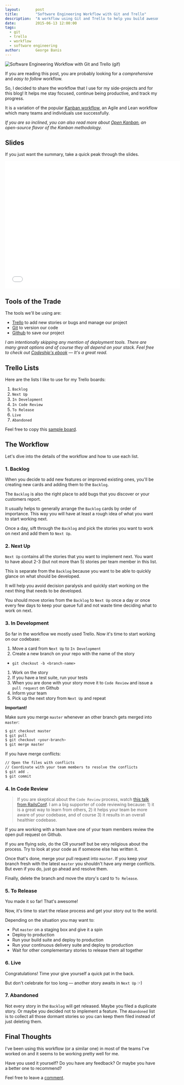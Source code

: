 ```yaml
---
layout:       post
title:        "Software Engineering Workflow with Git and Trello"
description:  "A workflow using Git and Trello to help you build awesome applications without worrying about project management."
date:         2015-06-13 12:00:00
tags:
  - git
  - trello
  - workflow
  - software engineering
author:       George Banis
---
```

![Software Engineering Workflow with Git and Trello (gif)](/assets/software-engineering-workflow.gif)

If you are reading this post, you are probably looking for a *comprehensive* and *easy to follow* workflow.

So, I decided to share the workflow that I use for my side-projects and for this blog! It helps me stay focused, continue being productive, and track my progress.

It is a variation of the popular [Kanban workflow](https://en.wikipedia.org/wiki/Kanban_(development)#Kanban_board_example), an Agile and Lean workflow which many teams and individuals use successfully.

*If you are so inclined, you can also read more about [Open Kanban](https://github.com/agilelion/Open-Kanban), an open-source flavor of the Kanban methodology.*

## Slides

If you just want the summary, take a quick peak through the slides.

<div class="iframe-container">
  <iframe src="/blog/slides-software-engineering-workflow/#/" width="576" height="420" scrolling="no" frameborder="0" webkitallowfullscreen mozallowfullscreen allowfullscreen></iframe>
</div>

## Tools of the Trade

The tools we'll be using are:

- [Trello](https://trello.com) to add new stories or bugs and manage our project
- [Git](https://git-scm.com/) to version our code
- [Github](https://github.com) to save our project

*I am intentionally skipping any mention of deployment tools. There are many great options and of course they all depend on your stack. Feel free to check out [Codeship's ebook](http://codeship.io.s3.amazonaws.com/ebooks/Codeship_Efficiency_in_Development_Workflows.pdf) &mdash; It's a great read.*

## Trello Lists

Here are the lists I like to use for my Trello boards:

1. `Backlog`
1. `Next Up`
1. `In Development`
1. `In Code Review`
1. `To Release`
1. `Live`
1. `Abandoned`

Feel free to copy this [sample board](https://trello.com/b/aKD2qNE3).

## The Workflow

Let's dive into the details of the workflow and how to use each list.

### 1. Backlog

When you decide to add new features or improved existing ones, you'll be creating new cards and adding them to the `Backlog`.

The `Backlog` is also the right place to add bugs that you discover or your customers report.

It usually helps to generally arrange the `Backlog` cards by order of importance. This way you will have at least a rough idea of what you want to start working next.

Once a day, sift through the `Backlog` and pick the stories you want to work on next and add them to `Next Up`.

### 2. Next Up

`Next Up` contains all the stories that you want to implement next. You want to have about 2-3 (but not more than 5) stories per team member in this list.

This is separate from the `Backlog` because you want to be able to quickly glance on what should be developed.

It will help you avoid decision paralysis and quickly start working on the next thing that needs to be developed.

You should move stories from the `Backlog` to `Next Up` once a day or once every few days to keep your queue full and not waste time deciding what to work on next.

### 3. In Development

So far in the workflow we mostly used Trello. Now it's time to start working on our codebase:

1. Move a card from `Next Up` to `In Development`
1. Create a new branch on your repo with the name of the story
  - `git checkout -b <branch-name>`
1. Work on the story
1. If you have a test suite, run your tests
1. When you are done with your story move it to `Code Review` and issue a `pull request` on Github
1. Inform your team
1. Pick up the next story from `Next Up` and repeat

**Important!**

Make sure you merge `master` whenever an other branch gets merged into `master`:

```bash
$ git checkout master
$ git pull
$ git checkout <your-branch>
$ git merge master
```

If you have merge conflicts:

```bash
// Open the files with conflicts
// Coordinate with your team members to resolve the conflicts
$ git add .
$ git commit
```

### 4. In Code Review

> If you are skeptical about the `Code Review` process, watch [this talk from RailsConf](https://www.youtube.com/watch?v=PJjmw9TRB7s). I am a big supporter of code reviewing because: 1) it is a great way to learn from others, 2) it helps your team be more aware of your codebase, and of course 3) it results in an overall healthier codebase.

If you are working with a team have one of your team members review the open pull request on Github.

If you are flying solo, do the CR yourself but be very religious about the process. Try to look at your code as if someone else has written it.

Once that's done, merge your pull request into `master`. If you keep your branch fresh with the latest `master` you shouldn't have any merge conflicts. But even if you do, just go ahead and resolve them.

Finally, delete the branch and move the story's card to `To Release`.

### 5. To Release

You made it so far! That's awesome!

Now, it's time to start the relase process and get your story out to the world.

Depending on the situation you may want to:

- Put `master` on a staging box and give it a spin
- Deploy to production
- Run your build suite and deploy to production
- Run your continuous delivery suite and deploy to production
- Wait for other complementary stories to release them all together

### 6. Live

Congratulations! Time your give yourself a quick pat in the back.

But don't celebrate for too long &mdash; another story awaits in `Next Up` :-)

### 7. Abandoned

Not every story in the `Backlog` will get released. Maybe you filed a duplicate story. Or maybe you decided not to implement a feature. The `Abandoned` list is to collect all those dormant stories so you can keep them filed instead of just deleting them.

## Final Thoughts

I've been using this workflow (or a similar one) in most of the teams I've worked on and it seems to be working pretty well for me.

Have you used it yourself? Do you have any feedback? Or maybe you have a better one to recommend?

Feel free to leave a [comment](#comments).
